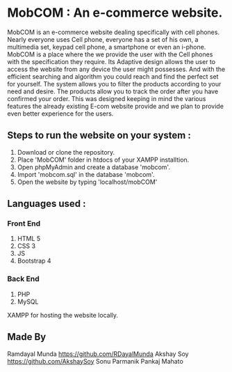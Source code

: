 # MobCOM : An e-commerce website.

MobCOM is an e-commerce website dealing specifically with cell phones. Nearly everyone uses Cell phone, everyone has a set of his own, a multimedia set, keypad cell phone, a smartphone or even an i-phone. MobCOM is a place where the we provide the user with the Cell phones with the specification they require. Its Adaptive design allows the user to access the website from any device the user might possesses. And with the efficient searching and algorithm you could reach and find the perfect set for yourself. The system allows you to filter the products according to your need and desire. The products allow you to track the order after you have confirmed your order. This was designed keeping in mind the various features the already existing E-com website provide and we plan to provide even better experience for the users.

## Steps to run the website on your system :
1) Download or clone the repository.
2) Place 'MobCOM' folder in htdocs of your XAMPP installtion.
3) Open phpMyAdmin and create a database 'mobcom'.
4) Import 'mobcom.sql' in the database 'mobcom'. 
5) Open the website by typing 'localhost/mobCOM'

## Languages used :

### Front End
  1) HTML 5
  2) CSS 3
  3) JS
  4) Bootstrap 4

### Back End
  1) PHP
  2) MySQL

XAMPP for hosting the website locally.

## Made By
Ramdayal Munda https://github.com/RDayalMunda
Akshay Soy https://github.com/AkshaySoy
Sonu Parmanik
Pankaj Mahato




